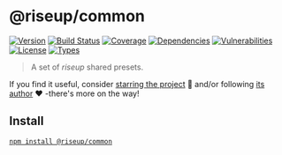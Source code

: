 # @riseup/common

[![Version](https://img.shields.io/npm/v/common.svg)](https://www.npmjs.com/package/@riseup/common)
[![Build Status](https://img.shields.io/travis/rafamel/riseup/master.svg)](https://travis-ci.org/rafamel/riseup)
[![Coverage](https://img.shields.io/coveralls/rafamel/riseup/master.svg)](https://coveralls.io/github/rafamel/riseup)
[![Dependencies](https://img.shields.io/david/rafamel/riseup.svg?path=packages%2Fcommon)](https://david-dm.org/rafamel/riseup.svg?path=packages%2Fcommon)
[![Vulnerabilities](https://img.shields.io/snyk/vulnerabilities/npm/@riseup/common.svg)](https://snyk.io/test/npm/@riseup/common)
[![License](https://img.shields.io/github/license/rafamel/riseup.svg)](https://github.com/rafamel/riseup/blob/master/LICENSE)
[![Types](https://img.shields.io/npm/types/common.svg)](https://www.npmjs.com/package/@riseup/common)

> A set of *riseup* shared presets.

If you find it useful, consider [starring the project](https://github.com/rafamel/riseup/tree/master/packages/common) 💪 and/or following [its author](https://github.com/rafamel) ❤️ -there's more on the way!

## Install

[`npm install @riseup/common`](https://www.npmjs.com/package/@riseup/common)
